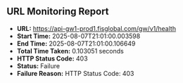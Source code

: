 ## URL Monitoring Report

- **URL:** https://api-gw1-prod1.fisglobal.com/gw/v1/health
- **Start Time:** 2025-08-07T21:01:00.003598
- **End Time:** 2025-08-07T21:01:00.106649
- **Total Time Taken:** 0.103051 seconds
- **HTTP Status Code:** 403
- **Status:** Failure
- **Failure Reason:** HTTP Status Code: 403
